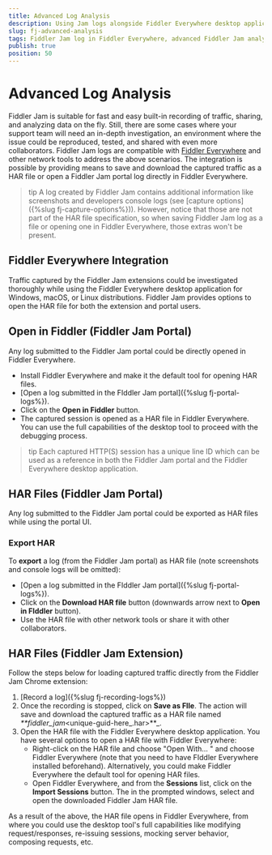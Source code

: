 ```yaml
---
title: Advanced Log Analysis
description: Using Jam logs alongside Fiddler Everywhere desktop application for in-depth analysis
slug: fj-advanced-analysis
tags: Fiddler Jam log in Fiddler Everywhere, advanced Fiddler Jam analysis, Jam integration with Fiddler Everywhere, Open in Fiddler, Fiddler Jam HAR files, Jam HAR, JAM Everywhere
publish: true
position: 50
---
```


# Advanced Log Analysis

Fiddler Jam is suitable for fast and easy built-in recording of traffic, sharing, and analyzing data on the fly. Still, there are some cases where your support team will need an in-depth investigation, an environment where the issue could be reproduced, tested, and shared with even more collaborators. Fiddler Jam logs are compatible with [Fiddler Everywhere](https://www.telerik.com/download/fiddler-everywhere) and other network tools to address the above scenarios. The integration is possible by providing means to save and download the captured traffic as a HAR file or open a Fiddler Jam portal log directly in Fiddler Everywhere.

>tip A log created by Fiddler Jam contains additional information like screenshots and developers console logs (see [capture options]({%slug fj-capture-options%})). However, notice that those are not part of the HAR file specification, so when saving Fiddler Jam log as a file or opening one in Fiddler Everywhere, those extras won't be present.

## Fiddler Everywhere Integration

Traffic captured by the Fiddler Jam extensions could be investigated thoroughly while using the Fiddler Everywhere desktop application for Windows, macOS, or Linux distributions. Fiddler Jam provides options to open the HAR file for both the extension and portal users.


## Open in Fiddler (Fiddler Jam Portal)

Any log submitted to the Fiddler Jam portal could be directly opened in Fiddler Everywhere.

- Install Fiddler Everywhere and make it the default tool for opening HAR files.
- [Open a log submitted in the FIddler Jam portal]({%slug fj-portal-logs%}).
- Click on the **Open in Fiddler** button.
- The captured session is opened as a HAR file in Fiddler Everywhere. You can use the full capabilities of the desktop tool to proceed with the debugging process.

>tip Each captured HTTP(S) session has a unique line ID which can be used as a reference in both the Fiddler Jam portal and the Fiddler Everywhere desktop application.

## HAR Files (Fiddler Jam Portal)

Any log submitted to the Fiddler Jam portal could be exported as HAR files while using the portal UI.

### Export HAR

To **export** a log (from the Fiddler Jam portal) as HAR file (note screenshots and console logs will be omitted):

- [Open a log submitted in the FIddler Jam portal]({%slug fj-portal-logs%}).
- Click on the **Download HAR file** button (downwards arrow next to **Open in FIddler** button).
- Use the HAR file with other network tools or share it with other collaborators.

## HAR Files (Fiddler Jam Extension)

Follow the steps below for loading captured traffic directly from the Fiddler Jam Chrome extension:

1. [Record a log]({%slug fj-recording-logs%})
2.  Once the recording is stopped, click on **Save as FIle**. The action will save and download the captured traffic as a HAR file named _**fiddler_jam_<unique-guid-here_<captured-url-here>.har>**_.
3. Open the HAR file with the Fiddler Everywhere desktop application. You have several options to open a HAR file with Fiddler Everywhere: 
    - Right-click on the HAR file and choose "Open With... " and choose Fiddler Everywhere (note that you need to have FIddler Everywhere installed beforehand). Alternatively, you could make Fiddler Everywhere the default tool for opening HAR files.
    - Open Fiddler Everywhere, and from the **Sessions** list, click on the  **Import Sessions** button. The in the prompted windows, select and open the downloaded Fiddler Jam HAR file.

As a result of the above, the HAR file opens in Fiddler Everywhere, from where you could use the desktop tool's full capabilities like modifying request/responses, re-issuing sessions, mocking server behavior, composing requests, etc.